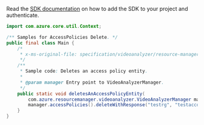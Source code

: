 Read the [SDK documentation](https://github.com/Azure/azure-sdk-for-java/blob/azure-resourcemanager-videoanalyzer_1.0.0-beta.3/sdk/videoanalyzer/azure-resourcemanager-videoanalyzer/README.md) on how to add the SDK to your project and authenticate.

```java
import com.azure.core.util.Context;

/** Samples for AccessPolicies Delete. */
public final class Main {
    /*
     * x-ms-original-file: specification/videoanalyzer/resource-manager/Microsoft.Media/preview/2021-11-01-preview/examples/access-policy-delete.json
     */
    /**
     * Sample code: Deletes an access policy entity.
     *
     * @param manager Entry point to VideoAnalyzerManager.
     */
    public static void deletesAnAccessPolicyEntity(
        com.azure.resourcemanager.videoanalyzer.VideoAnalyzerManager manager) {
        manager.accessPolicies().deleteWithResponse("testrg", "testaccount2", "accessPolicyName1", Context.NONE);
    }
}
```
